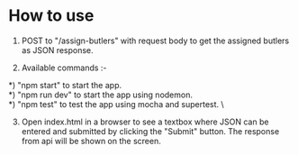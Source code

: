 # How to use

1) POST to "/assign-butlers" with request body to get the assigned butlers as JSON response.

2) Available commands :- 

*) "npm start" to start the app. \
*) "npm run dev" to start the app using nodemon. \
*) "npm test" to test the app using mocha and supertest. \

3) Open index.html in a browser to see a textbox where JSON can be entered and submitted by clicking the "Submit" button. The response from api will be shown on the screen.